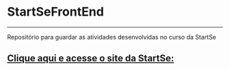 # StartSeFrontEnd
***
Repositório para guardar as atividades desenvolvidas no curso da StartSe            
## [Clique aqui e acesse o site da StartSe:](https://www.startse.com/)


